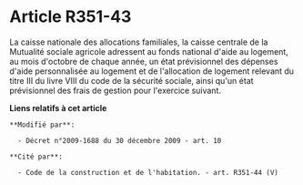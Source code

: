 # Article R351-43

La caisse nationale des allocations familiales, la       caisse centrale de la Mutualité sociale agricole adressent au fonds
national d'aide au logement, au mois d'octobre de chaque année, un état prévisionnel des dépenses d'aide personnalisée au
logement et de l'allocation de logement relevant du titre III du livre VIII du code de la sécurité sociale, ainsi qu'un état
prévisionnel des frais de gestion pour l'exercice suivant.

**Liens relatifs à cet article**

	**Modifié par**:

	  - Décret n°2009-1688 du 30 décembre 2009 - art. 10

	**Cité par**:

	  - Code de la construction et de l'habitation. - art. R351-44 (V)
